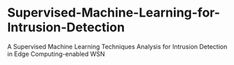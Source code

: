 # Supervised-Machine-Learning-for-Intrusion-Detection
A Supervised Machine Learning Techniques Analysis for Intrusion Detection in Edge Computing-enabled WSN
